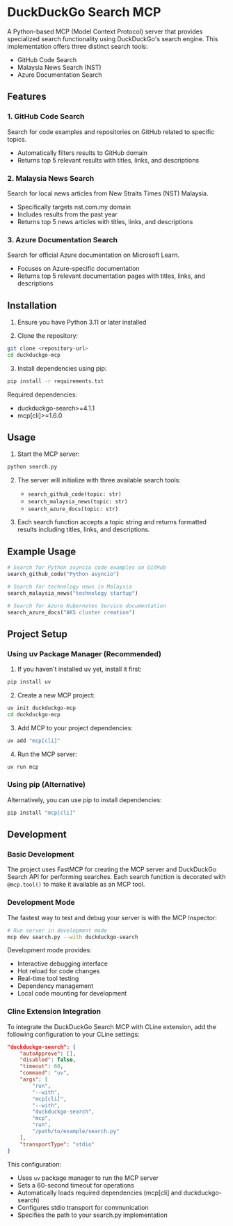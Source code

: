 # DuckDuckGo Search MCP

A Python-based MCP (Model Context Protocol) server that provides specialized search functionality using DuckDuckGo's search engine. This implementation offers three distinct search tools:

- GitHub Code Search
- Malaysia News Search (NST)
- Azure Documentation Search

## Features

### 1. GitHub Code Search
Search for code examples and repositories on GitHub related to specific topics.
- Automatically filters results to GitHub domain
- Returns top 5 relevant results with titles, links, and descriptions

### 2. Malaysia News Search
Search for local news articles from New Straits Times (NST) Malaysia.
- Specifically targets nst.com.my domain
- Includes results from the past year
- Returns top 5 news articles with titles, links, and descriptions

### 3. Azure Documentation Search
Search for official Azure documentation on Microsoft Learn.
- Focuses on Azure-specific documentation
- Returns top 5 relevant documentation pages with titles, links, and descriptions

## Installation

1. Ensure you have Python 3.11 or later installed

2. Clone the repository:
```bash
git clone <repository-url>
cd duckduckgo-mcp
```

3. Install dependencies using pip:
```bash
pip install -r requirements.txt
```

Required dependencies:
- duckduckgo-search>=4.1.1
- mcp[cli]>=1.6.0

## Usage

1. Start the MCP server:
```bash
python search.py
```

2. The server will initialize with three available search tools:
   - `search_github_code(topic: str)`
   - `search_malaysia_news(topic: str)`
   - `search_azure_docs(topic: str)`

3. Each search function accepts a topic string and returns formatted results including titles, links, and descriptions.

## Example Usage

```python
# Search for Python asyncio code examples on GitHub
search_github_code("Python asyncio")

# Search for technology news in Malaysia
search_malaysia_news("technology startup")

# Search for Azure Kubernetes Service documentation
search_azure_docs("AKS cluster creation")
```

## Project Setup

### Using uv Package Manager (Recommended)

1. If you haven't installed uv yet, install it first:
```bash
pip install uv
```

2. Create a new MCP project:
```bash
uv init duckduckgo-mcp
cd duckduckgo-mcp
```

3. Add MCP to your project dependencies:
```bash
uv add "mcp[cli]"
```

4. Run the MCP server:
```bash
uv run mcp
```

### Using pip (Alternative)

Alternatively, you can use pip to install dependencies:

```bash
pip install "mcp[cli]"
```

## Development

### Basic Development
The project uses FastMCP for creating the MCP server and DuckDuckGo Search API for performing searches. Each search function is decorated with `@mcp.tool()` to make it available as an MCP tool.

### Development Mode
The fastest way to test and debug your server is with the MCP Inspector:

```bash
# Run server in development mode
mcp dev search.py --with duckduckgo-search
```

Development mode provides:
- Interactive debugging interface
- Hot reload for code changes
- Real-time tool testing
- Dependency management
- Local code mounting for development

### Cline Extension Integration

To integrate the DuckDuckGo Search MCP with CLine extension, add the following configuration to your CLine settings:

```json
"duckduckgo-search": {
    "autoApprove": [],
    "disabled": false,
    "timeout": 60,
    "command": "uv",
    "args": [
        "run",
        "--with",
        "mcp[cli]",
        "--with",
        "duckduckgo-search",
        "mcp",
        "run",
        "/path/to/example/search.py"
    ],
    "transportType": "stdio"
}
```

This configuration:
- Uses `uv` package manager to run the MCP server
- Sets a 60-second timeout for operations
- Automatically loads required dependencies (mcp[cli] and duckduckgo-search)
- Configures stdio transport for communication
- Specifies the path to your search.py implementation

